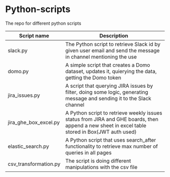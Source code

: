# Python-scripts
The repo for different python scripts

| Script name | Description |
| ------------- | ------------- |
| slack.py| The Python script to retrieve Slack id by given user email and send the message in channel mentioning the use |
| domo.py | A simple script that creates a Domo dataset, updates it, quierying the data, getting the Domo token |
|jira_issues.py|A script that querying  JIRA issues by filter, doing some logic, generating message and sending it to the Slack channel |
|jira_ghe_box_excel.py|A Python script to retrieve weekly issues status from JIRA and GHE boards, then append a new sheet in excel table stored in Box(JWT auth used)|
| elastic_search.py |A Python script that uses search_after functionality to retrieve max number of queries in all pages |
| csv_transformation.py | The script is doing different manipulations with the csv file|

